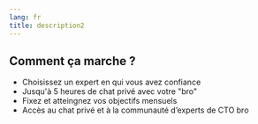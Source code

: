 ```yaml
---
lang: fr
title: description2
---
```


## Comment ça marche ?

* Choisissez un expert en qui vous avez confiance
* Jusqu'à 5 heures de chat privé avec votre "bro"
* Fixez et atteingnez vos objectifs mensuels
* Accès au chat privé et à la communauté d’experts de CTO bro
